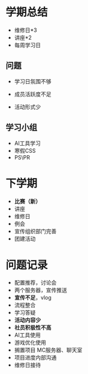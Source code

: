 # 学期总结

* 维修日*3
* 讲座*2
* 每周学习日

## 问题

* 学习日氛围不够

* 成员活跃度不足

* 活动形式少

## 学习小组

* AI工具学习
* 寒假CSS
* PS\PR

# 下学期

* **比赛（新）**
* 讲座
* 维修日
* 例会
* 宣传组织部门完善
* 团建活动

# 问题记录

* 配置推荐，讨论会
* 两个服务器，宣传推送
* **宣传不足**，vlog
* 流程整合
* 学习答疑
* **活动内容少**
* **社员积极性不高**
* AI工具使用
* 游戏优化使用
* 搁置项目      MC服务器、聊天室
* 项目进度内部沟通
* 维修日接待
